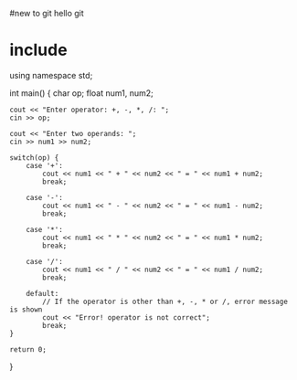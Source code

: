 #new to git
hello git



# include <iostream>
using namespace std;

int main() {
    char op;
    float num1, num2;

    cout << "Enter operator: +, -, *, /: ";
    cin >> op;

    cout << "Enter two operands: ";
    cin >> num1 >> num2;

    switch(op) {
        case '+':
            cout << num1 << " + " << num2 << " = " << num1 + num2;
            break;

        case '-':
            cout << num1 << " - " << num2 << " = " << num1 - num2;
            break;

        case '*':
            cout << num1 << " * " << num2 << " = " << num1 * num2;
            break;

        case '/':
            cout << num1 << " / " << num2 << " = " << num1 / num2;
            break;

        default:
            // If the operator is other than +, -, * or /, error message is shown
            cout << "Error! operator is not correct";
            break;
    }

    return 0;
}
